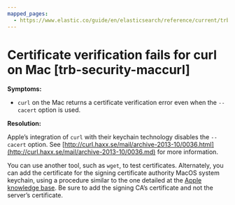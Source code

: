 ```yaml
---
mapped_pages:
  - https://www.elastic.co/guide/en/elasticsearch/reference/current/trb-security-maccurl.html
---
```


# Certificate verification fails for curl on Mac [trb-security-maccurl]

**Symptoms:**

* `curl` on the Mac returns a certificate verification error even when the `--cacert` option is used.

**Resolution:**

Apple’s integration of `curl` with their keychain technology disables the `--cacert` option. See [http://curl.haxx.se/mail/archive-2013-10/0036.html](http://curl.haxx.se/mail/archive-2013-10/0036.md) for more information.

You can use another tool, such as `wget`, to test certificates. Alternately, you can add the certificate for the signing certificate authority MacOS system keychain, using a procedure similar to the one detailed at the [Apple knowledge base](http://support.apple.com/kb/PH14003). Be sure to add the signing CA’s certificate and not the server’s certificate.

